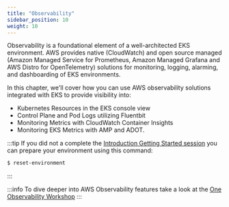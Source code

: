 ```yaml
---
title: "Observability"
sidebar_position: 10
weight: 10
---
```


Observability is a foundational element of a well-architected EKS environment. AWS provides native (CloudWatch) and open source managed (Amazon Managed Service for Prometheus, Amazon Managed Grafana and AWS Distro for OpenTelemetry) solutions for monitoring, logging, alarming, and dashboarding of EKS environments.

In this chapter,  we'll cover how you can use AWS observability solutions integrated with EKS to provide visibility into:

* Kubernetes Resources in the EKS console view
* Control Plane and Pod Logs utilizing Fluentbit
* Monitoring Metrics with CloudWatch Container Insights
* Monitoring EKS Metrics with AMP and ADOT.

:::tip If you did not a complete the [Introduction Getting Started session](../introduction/getting-started/finish.md) you can 
prepare your environment using this command:

```bash timeout=300 wait=30
$ reset-environment 
```

:::


:::info
To dive deeper into AWS Observability features take a look at the [One Observability Workshop](https://observability.workshop.aws)
:::
